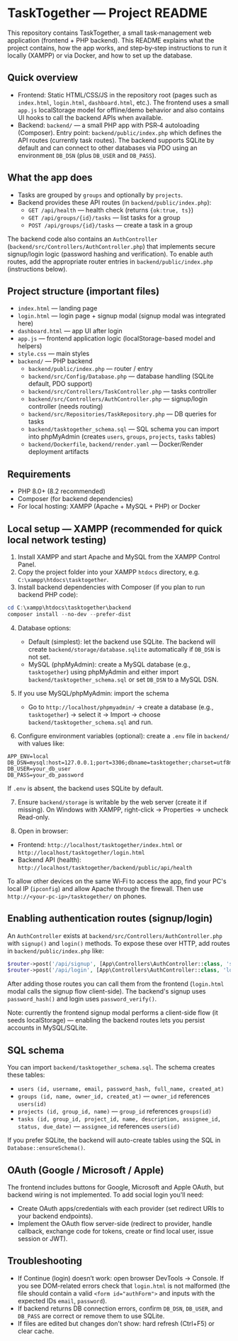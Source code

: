 # TaskTogether — Project README

This repository contains TaskTogether, a small task‑management web application (frontend + PHP backend). This README explains what the project contains, how the app works, and step‑by‑step instructions to run it locally (XAMPP) or via Docker, and how to set up the database.

## Quick overview
- Frontend: Static HTML/CSS/JS in the repository root (pages such as `index.html`, `login.html`, `dashboard.html`, etc.). The frontend uses a small `app.js` localStorage model for offline/demo behavior and also contains UI hooks to call the backend APIs when available.
- Backend: `backend/` — a small PHP app with PSR‑4 autoloading (Composer). Entry point: `backend/public/index.php` which defines the API routes (currently task routes). The backend supports SQLite by default and can connect to other databases via PDO using an environment `DB_DSN` (plus `DB_USER` and `DB_PASS`).

## What the app does
- Tasks are grouped by `groups` and optionally by `projects`.
- Backend provides these API routes (in `backend/public/index.php`):
  - `GET /api/health` — health check (returns `{ok:true, ts}`)
  - `GET /api/groups/{id}/tasks` — list tasks for a group
  - `POST /api/groups/{id}/tasks` — create a task in a group

The backend code also contains an `AuthController` (`backend/src/Controllers/AuthController.php`) that implements secure signup/login logic (password hashing and verification). To enable auth routes, add the appropriate router entries in `backend/public/index.php` (instructions below).

## Project structure (important files)
- `index.html` — landing page
- `login.html` — login page + signup modal (signup modal was integrated here)
- `dashboard.html` — app UI after login
- `app.js` — frontend application logic (localStorage-based model and helpers)
- `style.css` — main styles
- `backend/` — PHP backend
  - `backend/public/index.php` — router / entry
  - `backend/src/Config/Database.php` — database handling (SQLite default, PDO support)
  - `backend/src/Controllers/TaskController.php` — tasks controller
  - `backend/src/Controllers/AuthController.php` — signup/login controller (needs routing)
  - `backend/src/Repositories/TaskRepository.php` — DB queries for tasks
  - `backend/tasktogether_schema.sql` — SQL schema you can import into phpMyAdmin (creates `users`, `groups`, `projects`, `tasks` tables)
  - `backend/Dockerfile`, `backend/render.yaml` — Docker/Render deployment artifacts

## Requirements
- PHP 8.0+ (8.2 recommended)
- Composer (for backend dependencies)
- For local hosting: XAMPP (Apache + MySQL + PHP) or Docker

## Local setup — XAMPP (recommended for quick local network testing)
1. Install XAMPP and start Apache and MySQL from the XAMPP Control Panel.
2. Copy the project folder into your XAMPP `htdocs` directory, e.g. `C:\xampp\htdocs\tasktogether`.
3. Install backend dependencies with Composer (if you plan to run backend PHP code):

```powershell
cd C:\xampp\htdocs\tasktogether\backend
composer install --no-dev --prefer-dist
```

4. Database options:
   - Default (simplest): let the backend use SQLite. The backend will create `backend/storage/database.sqlite` automatically if `DB_DSN` is not set.
   - MySQL (phpMyAdmin): create a MySQL database (e.g., `tasktogether`) using phpMyAdmin and either import `backend/tasktogether_schema.sql` or set `DB_DSN` to a MySQL DSN.

5. If you use MySQL/phpMyAdmin: import the schema
   - Go to `http://localhost/phpmyadmin/` → create a database (e.g., `tasktogether`) → select it → Import → choose `backend/tasktogether_schema.sql` and run.

6. Configure environment variables (optional): create a `.env` file in `backend/` with values like:

```
APP_ENV=local
DB_DSN=mysql:host=127.0.0.1;port=3306;dbname=tasktogether;charset=utf8mb4
DB_USER=your_db_user
DB_PASS=your_db_password
```

If `.env` is absent, the backend uses SQLite by default.

7. Ensure `backend/storage` is writable by the web server (create it if missing). On Windows with XAMPP, right-click → Properties → uncheck Read-only.

8. Open in browser:
- Frontend: `http://localhost/tasktogether/index.html` or `http://localhost/tasktogether/login.html`
- Backend API (health): `http://localhost/tasktogether/backend/public/api/health`

To allow other devices on the same Wi‑Fi to access the app, find your PC's local IP (`ipconfig`) and allow Apache through the firewall. Then use `http://<your-pc-ip>/tasktogether/` on phones.

## Enabling authentication routes (signup/login)
An `AuthController` exists at `backend/src/Controllers/AuthController.php` with `signup()` and `login()` methods. To expose these over HTTP, add routes in `backend/public/index.php` like:

```php
$router->post('/api/signup', [App\Controllers\AuthController::class, 'signup']);
$router->post('/api/login', [App\Controllers\AuthController::class, 'login']);
```

After adding those routes you can call them from the frontend (`login.html` modal calls the signup flow client-side). The backend's signup uses `password_hash()` and login uses `password_verify()`.

Note: currently the frontend signup modal performs a client-side flow (it seeds localStorage) — enabling the backend routes lets you persist accounts in MySQL/SQLite.

## SQL schema
You can import `backend/tasktogether_schema.sql`. The schema creates these tables:
- `users (id, username, email, password_hash, full_name, created_at)`
- `groups (id, name, owner_id, created_at)` — `owner_id` references `users(id)`
- `projects (id, group_id, name)` — `group_id` references `groups(id)`
- `tasks (id, group_id, project_id, name, description, assignee_id, status, due_date)` — `assignee_id` references `users(id)`

If you prefer SQLite, the backend will auto-create tables using the SQL in `Database::ensureSchema()`.

## OAuth (Google / Microsoft / Apple)
The frontend includes buttons for Google, Microsoft and Apple OAuth, but backend wiring is not implemented. To add social login you'll need:
- Create OAuth apps/credentials with each provider (set redirect URIs to your backend endpoints).
- Implement the OAuth flow server-side (redirect to provider, handle callback, exchange code for tokens, create or find local user, issue session or JWT).

## Troubleshooting
- If Continue (login) doesn’t work: open browser DevTools → Console. If you see DOM-related errors check that `login.html` is not malformed (the file should contain a valid `<form id="authForm">` and inputs with the expected IDs `email`, `password`).
- If backend returns DB connection errors, confirm `DB_DSN`, `DB_USER`, and `DB_PASS` are correct or remove them to use SQLite.
- If files are edited but changes don't show: hard refresh (Ctrl+F5) or clear cache.

